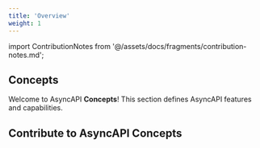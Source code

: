 ```yaml
---
title: 'Overview'
weight: 1
---
```


import ContributionNotes from '@/assets/docs/fragments/contribution-notes.md';

## Concepts

Welcome to AsyncAPI **Concepts**! This section defines AsyncAPI features and capabilities.

<Remember>

## Contribute to AsyncAPI Concepts
<ContributionNotes />

</Remember>

